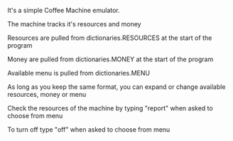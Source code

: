 It's a simple Coffee Machine emulator.


The machine tracks it's resources and money

Resources are pulled from dictionaries.RESOURCES at the start of the program

Money are pulled from dictionaries.MONEY at the start of the program

Available menu is pulled from dictionaries.MENU

As long as you keep the same format, you can expand or change available resources, money or menu 

Check the resources of the machine by typing "report" when asked to choose from menu

To turn off type "off" when asked to choose from menu